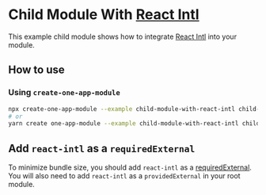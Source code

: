 # Child Module With [React Intl][]

This example child module shows how to integrate [React Intl][] into your module.

## How to use

### Using `create-one-app-module`

```bash
npx create-one-app-module --example child-module-with-react-intl child-module-with-react-intl
# or
yarn create one-app-module --example child-module-with-react-intl child-module-with-react-intl
```

## Add `react-intl` as a `requiredExternal`

To minimize bundle size, you should add `react-intl` as a [requiredExternal](https://github.com/americanexpress/one-app-cli/tree/main/packages/one-app-bundler#providedexternals--requiredexternals). You will also need to add `react-intl` as a `providedExternal` in your root module.

[react intl]: https://formatjs.io/docs/react-intl/
